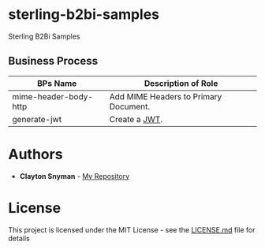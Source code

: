 # sterling-b2bi-samples
Sterling B2Bi Samples

## Business Process

| BPs Name                        |            Description of Role                                          |
|---------------------------------|-------------------------------------------------------------------------|
| mime-header-body-http           | Add MIME Headers to Primary Document.                                   |
| generate-jwt                    | Create a [JWT](https://jwt.io/).                                   |

# Authors

* **Clayton Snyman** - [My Repository](https://github.com/snymanc)


# License

This project is licensed under the MIT License - see the [LICENSE.md](https://github.com/snymanc/ibm-sterling-b2bi-samples/blob/master/LICENSE) file for details